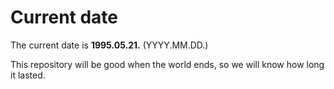 # Current date

The current date is **1995.05.21.** (YYYY.MM.DD.)

This repository will be good when the world ends, so we will know how long it lasted.